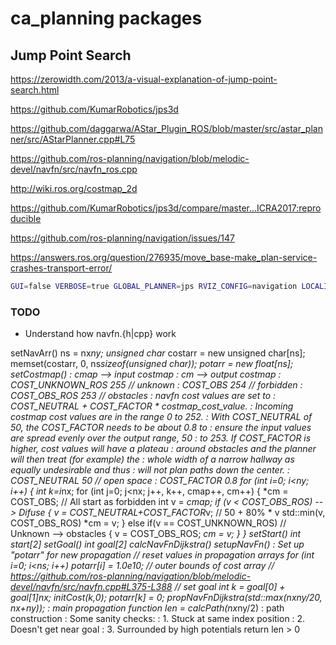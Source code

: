 # ca_planning packages

## Jump Point Search

https://zerowidth.com/2013/a-visual-explanation-of-jump-point-search.html

https://github.com/KumarRobotics/jps3d

https://github.com/daggarwa/AStar_Plugin_ROS/blob/master/src/astar_planner/src/AStarPlanner.cpp#L75

https://github.com/ros-planning/navigation/blob/melodic-devel/navfn/src/navfn_ros.cpp

http://wiki.ros.org/costmap_2d

https://github.com/KumarRobotics/jps3d/compare/master...ICRA2017:reproducible

https://github.com/ros-planning/navigation/issues/147

https://answers.ros.org/question/276935/move_base-make_plan-service-crashes-transport-error/

```bash
GUI=false VERBOSE=true GLOBAL_PLANNER=jps RVIZ_CONFIG=navigation LOCALIZATION=amcl roslaunch ca_gazebo create_house.launch
```

### TODO

- Understand how navfn.{h|cpp} work

setNavArr()
  ns = nx*ny;
  unsigned char* costarr = new unsigned char[ns];
  memset(costarr, 0, ns*sizeof(unsigned char));
  potarr = new float[ns];
setCostmap()
  : cmap --> input costmap
  : cm --> output costmap
  : COST_UNKNOWN_ROS 255 // unknown
  : COST_OBS 254		     // forbidden
  : COST_OBS_ROS 253	   // obstacles
  : navfn cost values are set to
  : COST_NEUTRAL + COST_FACTOR * costmap_cost_value.
  : Incoming costmap cost values are in the range 0 to 252.
  : With COST_NEUTRAL of 50, the COST_FACTOR needs to be about 0.8 to
  : ensure the input values are spread evenly over the output range, 50
  : to 253.  If COST_FACTOR is higher, cost values will have a plateau
  : around obstacles and the planner will then treat (for example) the
  : whole width of a narrow hallway as equally undesirable and thus
  : will not plan paths down the center.
  : COST_NEUTRAL 50		// open space
  : COST_FACTOR 0.8
  for (int i=0; i<ny; i++)
  {
    int k=i*nx;
    for (int j=0; j<nx; j++, k++, cmap++, cm++)
    {
      *cm = COST_OBS; // All start as forbidden
      int v = *cmap;
      if (v < COST_OBS_ROS) --> Difuse
      {
        v = COST_NEUTRAL+COST_FACTOR*v; // 50 + 80% * v
        std::min(v, COST_OBS_ROS)
        *cm = v;
      }
      else if(v == COST_UNKNOWN_ROS) // Unknown --> obstacles
      {
        v = COST_OBS_ROS;
        *cm = v;
      }
    }
setStart()
  int start[2]
setGoal()
  int goal[2]
calcNavFnDijkstra()
  setupNavFn()
    : Set up "potarr" for new propagation
    // reset values in propagation arrays
    for (int i=0; i<ns; i++) potarr[i] = 1.0e10;
    // outer bounds of cost array
    // https://github.com/ros-planning/navigation/blob/melodic-devel/navfn/src/navfn.cpp#L375-L388
    // set goal
    int k = goal[0] + goal[1]*nx;
    initCost(k,0);
      potarr[k] = 0;
  propNavFnDijkstra(std::max(nx*ny/20, nx+ny));
    : main propagation function
  len = calcPath(nx*ny/2)
    : path construction
    : Some sanity checks:
    : 1. Stuck at same index position
    : 2. Doesn't get near goal
    : 3. Surrounded by high potentials
  return len > 0
